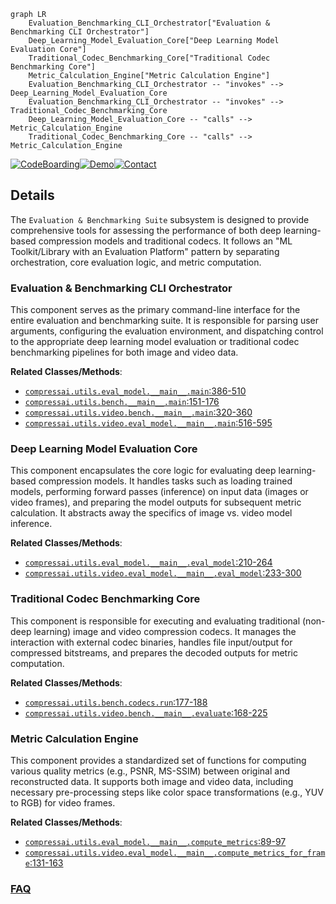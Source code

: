 ```mermaid
graph LR
    Evaluation_Benchmarking_CLI_Orchestrator["Evaluation & Benchmarking CLI Orchestrator"]
    Deep_Learning_Model_Evaluation_Core["Deep Learning Model Evaluation Core"]
    Traditional_Codec_Benchmarking_Core["Traditional Codec Benchmarking Core"]
    Metric_Calculation_Engine["Metric Calculation Engine"]
    Evaluation_Benchmarking_CLI_Orchestrator -- "invokes" --> Deep_Learning_Model_Evaluation_Core
    Evaluation_Benchmarking_CLI_Orchestrator -- "invokes" --> Traditional_Codec_Benchmarking_Core
    Deep_Learning_Model_Evaluation_Core -- "calls" --> Metric_Calculation_Engine
    Traditional_Codec_Benchmarking_Core -- "calls" --> Metric_Calculation_Engine
```

[![CodeBoarding](https://img.shields.io/badge/Generated%20by-CodeBoarding-9cf?style=flat-square)](https://github.com/CodeBoarding/GeneratedOnBoardings)[![Demo](https://img.shields.io/badge/Try%20our-Demo-blue?style=flat-square)](https://www.codeboarding.org/demo)[![Contact](https://img.shields.io/badge/Contact%20us%20-%20contact@codeboarding.org-lightgrey?style=flat-square)](mailto:contact@codeboarding.org)

## Details

The `Evaluation & Benchmarking Suite` subsystem is designed to provide comprehensive tools for assessing the performance of both deep learning-based compression models and traditional codecs. It follows an "ML Toolkit/Library with an Evaluation Platform" pattern by separating orchestration, core evaluation logic, and metric computation.

### Evaluation & Benchmarking CLI Orchestrator
This component serves as the primary command-line interface for the entire evaluation and benchmarking suite. It is responsible for parsing user arguments, configuring the evaluation environment, and dispatching control to the appropriate deep learning model evaluation or traditional codec benchmarking pipelines for both image and video data.


**Related Classes/Methods**:

- <a href="https://github.com/InterDigitalInc/CompressAI/blob/master/compressai/utils/eval_model/__main__.py#L386-L510" target="_blank" rel="noopener noreferrer">`compressai.utils.eval_model.__main__.main`:386-510</a>
- <a href="https://github.com/InterDigitalInc/CompressAI/blob/master/compressai/utils/bench/__main__.py#L151-L176" target="_blank" rel="noopener noreferrer">`compressai.utils.bench.__main__.main`:151-176</a>
- <a href="https://github.com/InterDigitalInc/CompressAI/blob/master/compressai/utils/video/bench/__main__.py#L320-L360" target="_blank" rel="noopener noreferrer">`compressai.utils.video.bench.__main__.main`:320-360</a>
- <a href="https://github.com/InterDigitalInc/CompressAI/blob/master/compressai/utils/video/eval_model/__main__.py#L516-L595" target="_blank" rel="noopener noreferrer">`compressai.utils.video.eval_model.__main__.main`:516-595</a>


### Deep Learning Model Evaluation Core
This component encapsulates the core logic for evaluating deep learning-based compression models. It handles tasks such as loading trained models, performing forward passes (inference) on input data (images or video frames), and preparing the model outputs for subsequent metric calculation. It abstracts away the specifics of image vs. video model inference.


**Related Classes/Methods**:

- <a href="https://github.com/InterDigitalInc/CompressAI/blob/master/compressai/utils/eval_model/__main__.py#L210-L264" target="_blank" rel="noopener noreferrer">`compressai.utils.eval_model.__main__.eval_model`:210-264</a>
- <a href="https://github.com/InterDigitalInc/CompressAI/blob/master/compressai/utils/video/eval_model/__main__.py#L233-L300" target="_blank" rel="noopener noreferrer">`compressai.utils.video.eval_model.__main__.eval_model`:233-300</a>


### Traditional Codec Benchmarking Core
This component is responsible for executing and evaluating traditional (non-deep learning) image and video compression codecs. It manages the interaction with external codec binaries, handles file input/output for compressed bitstreams, and prepares the decoded outputs for metric computation.


**Related Classes/Methods**:

- <a href="https://github.com/InterDigitalInc/CompressAI/blob/master/compressai/utils/bench/codecs.py#L177-L188" target="_blank" rel="noopener noreferrer">`compressai.utils.bench.codecs.run`:177-188</a>
- <a href="https://github.com/InterDigitalInc/CompressAI/blob/master/compressai/utils/video/bench/__main__.py#L168-L225" target="_blank" rel="noopener noreferrer">`compressai.utils.video.bench.__main__.evaluate`:168-225</a>


### Metric Calculation Engine
This component provides a standardized set of functions for computing various quality metrics (e.g., PSNR, MS-SSIM) between original and reconstructed data. It supports both image and video data, including necessary pre-processing steps like color space transformations (e.g., YUV to RGB) for video frames.


**Related Classes/Methods**:

- <a href="https://github.com/InterDigitalInc/CompressAI/blob/master/compressai/utils/eval_model/__main__.py#L89-L97" target="_blank" rel="noopener noreferrer">`compressai.utils.eval_model.__main__.compute_metrics`:89-97</a>
- <a href="https://github.com/InterDigitalInc/CompressAI/blob/master/compressai/utils/video/eval_model/__main__.py#L131-L163" target="_blank" rel="noopener noreferrer">`compressai.utils.video.eval_model.__main__.compute_metrics_for_frame`:131-163</a>




### [FAQ](https://github.com/CodeBoarding/GeneratedOnBoardings/tree/main?tab=readme-ov-file#faq)